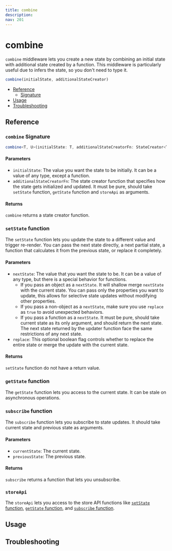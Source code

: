 ```yaml
---
title: combine
description:
nav: 201
---
```


# combine

`combine` middleware lets you create a new state by combining an initial state with additional
state created by a function. This middleware is particularly useful due to infers the state, so you
don't need to type it.

```js
combine(initialState, additionalStateCreator)
```

- [Reference](#reference)
  - [Signature](#combine-signature)
- [Usage](#usage)
- [Troubleshooting](#troubleshooting)

## Reference

### `combine` Signature

```ts
combine<T, U>(initialState: T, additionalStateCreatorFn: StateCreator<T, [], [], U>): StateCreator<Omit<T, keyof U> & U, [], []>
```

#### Parameters

- `initialState`: The value you want the state to be initially. It can be a value of any type,
  except a function.
- `additionalStateCreatorFn`: The state creator function that specifies how the state gets
  initialized and updated. It must be pure, should take `setState` function, `getState` function
  and `storeApi` as arguments.

#### Returns

`combine` returns a state creator function.

### `setState` function

The `setState` function lets you update the state to a different value and trigger re-render. You
can pass the next state directly, a next partial state, a function that calculates it from the
previous state, or replace it completely.

#### Parameters

- `nextState`: The value that you want the state to be. It can be a value of any type, but there is
  a special behavior for functions.
  - If you pass an object as a `nextState`. It will shallow merge `nextState` with the current
    state. You can pass only the properties you want to update, this allows for selective state
    updates without modifying other properties.
  - If you pass a non-object as a `nextState`, make sure you use `replace` as `true` to avoid
    unexpected behaviors.
  - If you pass a function as a `nextState`. It must be pure, should take current state as its
    only argument, and should return the next state. The next state returned by the updater
    function face the same restrictions of any next state.
- `replace`: This optional boolean flag controls whether to replace the entire state or merge the
  update with the current state.

#### Returns

`setState` function do not have a return value.

### `getState` function

The `getState` function lets you access to the current state. It can be stale on asynchronous
operations.

### `subscribe` function

The `subscribe` function lets you subscribe to state updates. It should take current state and
previous state as arguments.

#### Parameters

- `currentState`: The current state.
- `previousState`: The previous state.

#### Returns

`subscribe` returns a function that lets you unsubscribe.

### `storeApi`

The `storeApi` lets you access to the store API functions like
[`setState` function](#setstate-function), [`getState` function](#getstate-function), and
[`subscribe` function](#subscribe-function).

## Usage

## Troubleshooting
